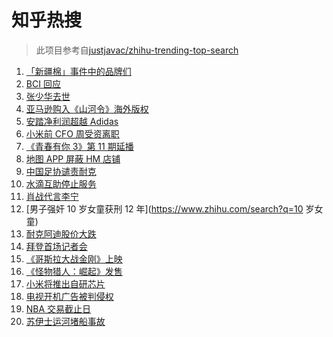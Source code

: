 # 知乎热搜

> 此项目参考自[justjavac/zhihu-trending-top-search](https://github.com/justjavac/zhihu-trending-top-search/blob/main/utils.ts)

<!-- BEGIN -->
  <!-- 最后更新时间:Sat Mar 27 2021 04:18:15 GMT+0000 (Coordinated Universal Time) -->
  1. [「新疆棉」事件中的品牌们](https://www.zhihu.com/search?q=新疆棉)
1. [BCI 回应](https://www.zhihu.com/search?q=bci)
1. [张少华去世](https://www.zhihu.com/search?q=张少华)
1. [亚马逊购入《山河令》海外版权](https://www.zhihu.com/search?q=亚马逊)
1. [安踏净利润超越 Adidas](https://www.zhihu.com/search?q=安踏净利润)
1. [小米前 CFO 周受资离职](https://www.zhihu.com/search?q=周受资)
1. [《青春有你 3》第 11 期延播](https://www.zhihu.com/search?q=青春有你)
1. [地图 APP 屏蔽 HM 店铺](https://www.zhihu.com/search?q=百度地图)
1. [中国足协谴责耐克](https://www.zhihu.com/search?q=足协)
1. [水滴互助停止服务](https://www.zhihu.com/search?q=水滴关停)
1. [肖战代言李宁](https://www.zhihu.com/search?q=肖战)
1. [男子强奸 10 岁女童获刑 12 年](https://www.zhihu.com/search?q=10 岁女童)
1. [耐克阿迪股价大跌](https://www.zhihu.com/search?q=耐克阿迪)
1. [拜登首场记者会](https://www.zhihu.com/search?q=拜登)
1. [《哥斯拉大战金刚》上映](https://www.zhihu.com/search?q=哥斯拉大战金刚)
1. [《怪物猎人：崛起》发售](https://www.zhihu.com/search?q=怪物猎人：崛起)
1. [小米将推出自研芯片](https://www.zhihu.com/search?q=小米)
1. [电视开机广告被判侵权](https://www.zhihu.com/search?q=开机广告)
1. [NBA 交易截止日](https://www.zhihu.com/search?q=NBA)
1. [苏伊士运河堵船事故](https://www.zhihu.com/search?q=苏伊士运河)
  <!-- END -->